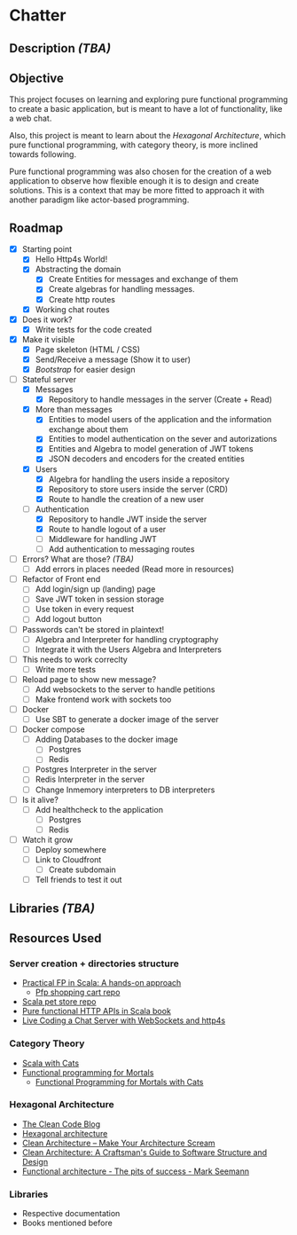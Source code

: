 # Chatter



## Description *(TBA)*

## Objective
This project focuses on learning and exploring pure functional programming to create a basic application, but is meant to have a lot of functionality, like a web chat.

Also, this project is meant to learn about the *Hexagonal Architecture*, which pure functional programming, with category theory, is more inclined towards following.

Pure functional programming was also chosen for the creation of a web application to observe how flexible enough it is to design and create solutions. This is a context that may be more fitted to approach it with another paradigm like actor-based programming.

## Roadmap
- [x] Starting point
  - [x] Hello Http4s World!
  - [x] Abstracting the domain
    - [x] Create Entities for messages and exchange of them
    - [x] Create algebras for handling messages.
    - [x] Create http routes
  - [x] Working chat routes
- [x] Does it work?
  - [x] Write tests for the code created
- [x] Make it visible
  - [x] Page skeleton (HTML / CSS)
  - [x] Send/Receive a message (Show it to user)
  - [x] *Bootstrap* for easier design
- [ ] Stateful server
  - [x] Messages
    - [x] Repository to handle messages in the server (Create + Read)
  - [x] More than messages
    - [x] Entities to model users of the application and the information exchange about them
    - [x] Entities to model authentication on the sever and autorizations
    - [x] Entities and Algebra to model generation of JWT tokens 
    - [x] JSON decoders and encoders for the created entities
  - [x] Users
    - [x] Algebra for handling the users inside a repository
    - [x] Repository to store users inside the server (CRD)
    - [x] Route to handle the creation of a new user
  - [ ] Authentication
    - [x] Repository to handle JWT inside the server
    - [x] Route to handle logout of a user
    - [ ] Middleware for handling JWT
    - [ ] Add authentication to messaging routes
- [ ] Errors? What are those? *(TBA)*
  - [ ] Add errors in places needed (Read more in resources)
- [ ] Refactor of Front end
  - [ ] Add login/sign up (landing) page
  - [ ] Save JWT token in session storage
  - [ ] Use token in every request
  - [ ] Add logout button
- [ ] Passwords can't be stored in plaintext!
  - [ ] Algebra and Interpreter for handling cryptography
  - [ ] Integrate it with the Users Algebra and Interpreters
- [ ] This needs to work correclty
  - [ ] Write more tests
- [ ] Reload page to show new message?
  - [ ] Add websockets to the server to handle petitions
  - [ ] Make frontend work with sockets too
- [ ] Docker
  - [ ] Use SBT to generate a docker image of the server
- [ ] Docker compose
  - [ ] Adding Databases to the docker image
    - [ ] Postgres
    - [ ] Redis
  - [ ] Postgres Interpreter in the server
  - [ ] Redis Interpreter in the server
  - [ ] Change Inmemory interpreters to DB  interpreters
- [ ] Is it alive?
  - [ ] Add healthcheck to the application
    - [ ] Postgres
    - [ ] Redis
- [ ] Watch it grow
  - [ ] Deploy somewhere
  - [ ] Link to Cloudfront
    - [ ] Create subdomain
  - [ ] Tell friends to test it out

## Libraries *(TBA)*

## Resources Used

### Server creation + directories structure
- [Practical FP in Scala: A hands-on approach](https://leanpub.com/pfp-scala)
  - [Pfp shopping cart repo](https://github.com/gvolpe/pfps-shopping-cart)
- [Scala pet store repo](https://github.com/pauljamescleary/scala-pet-store)
- [Pure functional HTTP APIs in Scala book](https://leanpub.com/pfhais)
- [Live Coding a Chat Server with WebSockets and http4s](https://youtu.be/py_V_7gD5WU)

### Category Theory
- [Scala with Cats](https://underscore.io/books/scala-with-cats/)
- [Functional programming for Mortals](https://leanpub.com/fpmortals)
  - [Functional Programming for Mortals with Cats](https://leanpub.com/fpmortals-cats)

### Hexagonal Architecture
  - [The Clean Code Blog](https://blog.cleancoder.com/uncle-bob/2012/08/13/the-clean-architecture.html)
  - [Hexagonal architecture](https://alistair.cockburn.us/hexagonal-architecture/)
  - [Clean Architecture – Make Your Architecture Scream](https://www.codingblocks.net/podcast/clean-architecture-make-your-architecture-scream/)
  - [Clean Architecture: A Craftsman's Guide to Software Structure and Design](https://www.amazon.com/-/es/Robert-Martin/dp/0134494164)
  - [Functional architecture - The pits of success - Mark Seemann](https://youtu.be/US8QG9I1XW0)

### Libraries
  - Respective documentation
  - Books mentioned before